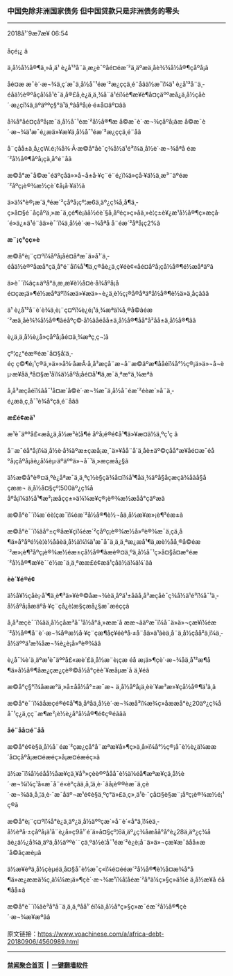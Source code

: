 ### 中国免除非洲国家债务 但中国贷款只是非洲债务的零头
------------------------

<div class="published">
 <span class="date" title="ä¸­å½æ¶é´">
  <time datetime="2018-09-07T06:54:42+08:00">
   2018å¹´9æ7æ¥ 06:54
  </time>
 </span>
</div>
<br/>
<div class="wsw">
 <span class="dateline">
  åçé¡¿ â
 </span>
 <p>
  ä¸­å½å½å®¶ä¸»å¸­ä¹ è¿å¹³å¨ä¸æ¿è¯ºåé¤éæ´²ä¸äºæä¸åè¾¾å½å®¶çåºå¡ã
 </p>
 <p>
  åé¤æ æ¯è´·æ¬¾ä¸ç´æ¯ä¸­å½å¯¹éæ´²æ¿ç­çä¸é¨åãä½æ¯ï¼ä¹ è¿å¹³å¨ä¸­éåä½è®ºåçå¼å¹è¯ä¸­å®£å¸è¿ä¸ä¸¾å¨ä¹éï¼è¶æ¥è¶å¤çäººæå¿ä¸­å½çåè´·æ¿ç­ï¼ä¸äºäººç§°ä¹ä¸ºâåºå¡é·é±å¤äº¤âã
 </p>
 <p>
  å¾å°åé¤çåºå¡æ¯ä¸­å½å¯¹éæ´²å½å®¶æ å©æ¯è´·æ¬¾çåºå¡ãæ å©æ¯è´·æ¬¾ä¹æ¯é¿æä»¥æ¥ä¸­å½å¯¹éæ´²æ¿ç­çä¸é¨åã
 </p>
 <p>
  å¨çåå±ä¸­å¿çW.é¡¾å¾·Â·æ©å°åè¯ç¾å½ä¹é³ï¼ä¸­å½è´·æ¬¾åªå éæ´²å½å®¶åºå¡çä¸å°é¨åã
 </p>
 <p>
  æ©å°æ¯å©æ¯éäºçåä»»å¬å±å·¥ç¨é¨é¿ï¼ä»çå·¥ä½ä¸æ³¨äºéæ´²åºç¡è®¾æ½çè´¢å¡å·¥ä½ã
 </p>
 <p>
  ä»ä¼°è®¡æ´ä¸ªéæ´²çåºå¡çº¦æ6ä¸äº¿ç¾å,å¶ä¸­ç»å¤§é¨åçåºä¸»æ¯ä¸çé¶è¡ãå½éè´§å¸åºéç»ç»åä¸»è¦ç±è¥¿æ¹å½å®¶ç»æçå·´é»ä¿±ä¹é¨ãä»è¯´ï¼ä¸­å½è´·æ¬¾åªå å¨éæ´²åºå¡ç2%ã
 </p>
 <p>
  <strong>
   æ¨¡ç³çç»è
  </strong>
 </p>
 <p>
  æ©å°è¡¨ç¤ºï¼åºå¡åé¤åªæ¯ä»å¹´ä¸­éåä½è®ºåæå°çä¸å°é¨åï¼å¹¶ä¸ç®åè¿ä¸ç¥éè¢«åé¤åºå¡çå½å®¶é½æåªäºã
 </p>
 <p>
  ä»è¯´ï¼âç±äºå°ä¸æ¸æ¥è½å¤è·å¾åºå¡åé¤çæ¡ä»¶é½æåªäºï¼æä»¥æä»¬è¿ä¸è½ç¡®å®åªäºå½å®¶è½ä»ä¸­åçãâã
 </p>
 <p>
  ä¹ è¿å¹³å¨è´è¾ä¸­è¡¨ç¤ºï¼è¿é¡¹ä¸¾æªä¼å¸®å©âéæ´²æä¸åè¾¾å½å®¶ãéåºç©·å½ãåéåå±ä¸­å½å®¶åå°å²åå±ä¸­å½å®¶ãâ
 </p>
 <p>
  è¿ä¸ä¸­å½è¿å»çåºå¡åé¤ä¸¾æªç¸ç¬¦ã
 </p>
 <p>
  çº¦ç¿°éæ®éæ¯å¤§å­¦ä¸­éç ç©¶é¡¹ç®ä¸»ä»»å¾·åæÂ·å¸å³æçå¨æ¬å¨æ©äºæ¶ååéï¼å°½ç®¡ä»ä»¬å¬èµ·æ¥åä¸ªå¤§æ¹åï¼ä½åºå¡åé¤å¹¶ä¸æ¯ä¸ªæ°ä¸¾æªã
 </p>
 <p>
  å¸å³æçåéï¼âå¯¹å¤æ´å©è´·æ¬¾æ¯ä¸­å½å¨éæ´²éèæ´»å¨ä¸­é¿æä¸ç¸å¯¹è¾å°çä¸é¨åãâ
 </p>
 <p>
  <strong>
   æ­£é¢æä¹
  </strong>
 </p>
 <p>
  æ¹è¯äººå£«æå¿ä¸­å½æ³è¦å¶é åºå¡é®é¢å¹¶ä»¥æ­¤ä½ä¸ºç­¹ç ã
 </p>
 <p>
  å¨æ¯éå°å¡ï¼ä¸­å½è·å¾äºæ±ç­æå¡æ¸¯ä»¥åå¨å´ä¸åè±äº©çåå°æ¥åé¤æ¯éå°å¡çåºå¡ãè¿å¼èµ·äºäººä»¬å¯¹ä¸»æçæå¿§ã
 </p>
 <p>
  ä½æ©å°è®¤ä¸ºè¿åªæ¯ä¸ä¸ªç½è§çä¾å¤ï¼å¹¶åä¸¾äºå§åçæçä¾å­ãå§åçææ¬ ä¸­å½å¤§çº¦500äº¿ç¾ååºå¡ï¼ä½å¹¶æ²¡æåçç±»ä¼¼æ¥ç®¡è®¾æ½æåå°çäºæã
 </p>
 <p>
  æ©å°è¯´ï¼æ´éè¦çæ¯ï¼éæ´²å½å®¶è½¬åä¸­å½æ¥æ»¡è¶³éæ±ã
 </p>
 <p>
  æ©å°è¯´ï¼âå°±ç®åæ¥çï¼éæ´²çåºç¡è®¾æ½å»ºè®¾æ¯ä¸çä¸å¶ä»å°åºé½è¦è½åãèä¸­å½ä¼¼ä¹æ¯å¯ä¸ä¸ä¸ªæ¿æå¹¶ä¸æè½åå¸®å©éæ´²æ»¡è¶³åºç¡è®¾æ½éæ±çå½å®¶ãæè®¤ä¸ºä¸­å½å¯¹ç»å¤§å¤æ°éæ´²å½å®¶æ¥è¯´é½æ¯ä¸ä¸ªææ­£é¢æä¹çåä½ä¼ä¼´ãâ
 </p>
 <p>
  <strong>
   èè´¥é®é¢
  </strong>
 </p>
 <p>
  ä½å¥½çåè¡·å¹¶ä¸è¶³ä»¥è®©åæ¬¾èä¸åºä¹±å­ãå¸å³æçåè¯ç¾å½ä¹é³ï¼å¯¹ä¸­å½åºå¡åæäºå·¥ç¨çå¿è¦æ§çæå¿§æ¯æéççã
 </p>
 <p>
  å¸å³æçè¯´ï¼âä¸­å½çåæ³å¯¹å½å°ä¸»ææ´å æ­æ¬ãäºæ¯ï¼å¨ä»ä»¬çæ¥ï¼éæ´²å½å®¶å¨è´·æ¬¾å®æ½å·¥ç¨çæ¶åç¥éèªå·±å¨åä»ä¹ãèä¸å¨ä¸­å½çåå²ä¸ï¼ä¸­å½äººä¹æ¾åæ¬¾è¿è¡å»ºè®¾ãâ
 </p>
 <p>
  è¿å¯¼è´ä¸äºæ¹è¯äººå£«æè´£ä¸­å½æ¨è¡çæ éå æ¡ä»¶çè´·æ¬¾åä¸å¹²æ¶å¶ä»å½å®¶åæ¿çæ¿ç­è®©å½å°çèè´¥æåµæ´å ä¸¥éã
 </p>
 <p>
  æ©å°ç§°ï¼åææ°ä¸»å±åå½å°±æ¯æ¬ ä¸­å½åºå¡ä¸èè´¥æ³æ»¥çå½å®¶ä¹ä¸ã
 </p>
 <p>
  æ©å°è¯´ï¼âåæçé®é¢å¹¶ä¸åªåä¸­å½è´·æ¬¾æå³ï¼æ¾ç»åææå°è¿20äº¿ç¾åå¯¹ç¿ä¸çç¨æ¶æ²¡è½è¿å°å½å®¶é¢ç®éãâã
 </p>
 <p>
  <strong>
   åé¨åå¤é¨åå
  </strong>
 </p>
 <p>
  æ©å°é¢è§ä¸­å½å¨éæ´²çæ¿ç­å°å¨æªæ¥å»¶ç»­ä¸å»ï¼å°½ç®¡å¯è½è¿ä¼ææ´å¤çåºå¡æ¤éæéç»å¡æ¤éæéç»ã
 </p>
 <p>
  ä½æ¯ï¼å½éåå½åæ¥çä¸¥å³»çèè®ºååå¯è½ä¼éå¶æªæ¥çä¸­å½è´·æ¬¾ï¼ç¹å«æ¯å¨é«è°çâä¸å¸¦ä¸è·¯âå¡è®®èæ¯ä¸çè´·æ¬¾ãä¸å¸¦ä¸è·¯æ¯åäº¬æ¹é¢è§ä¸ºç°ä»£ä¸ç»¸ä¹è·¯çå¤§è§æ¨¡åºç¡è®¾æ½é¡¹ç®ã
 </p>
 <p>
  æ©å°è¡¨ç¤ºï¼å°è¿ä¸äº¿ä¸­å½äººçæ´»å¨è´«å°ä¸­ï¼èä¸­å½èªå·±çåºå¡ä¹å¨è¿å»ç9å¹´é´ä»å¤§çº¦6ä¸äº¿ç¾åæåå°å°è¿28ä¸äº¿ç¾åãè¿ä½¿å¾ä¸äºä¸­å½äººè´¨çä¸ºä½è¦å¯¹éæ´²è¿è¡å¨ä»ä»¬çæ¥æ¯âåå±æ´å©âçæèµã
 </p>
 <p>
  ä½æ¥èªä¸­å½çèµéä¸å¤§å¯è½æ¯ç«­ï¼é¤ééæ´²å½å®¶è½å¤æ¾å°å¶ä»æ¿ææä¾ç¸ä¼¼æ¡ä»¶çè´·æ¬¾æ¹ï¼å¦åéæ´²å°ä¼ç»§ç»­ä¾é ä¸­å½æ¥å éå¶åå±ã
 </p>
 <p>
  æ©å°è¯´ï¼âè³å°å¨ä¸ä¸ä¸ªåå¹´éï¼ä¸­å½å°ç»§ç»­æ¯éæ´²å½å®¶çè´·æ¬¾æ¥æºãâ
 </p>
</div>

原文链接：https://www.voachinese.com/a/africa-debt-20180906/4560989.html


------------------------
#### [禁闻聚合首页](https://github.com/gfw-breaker/banned-news/blob/master/README.md) &nbsp;|&nbsp;  [一键翻墙软件](https://github.com/gfw-breaker/nogfw/blob/master/README.md)